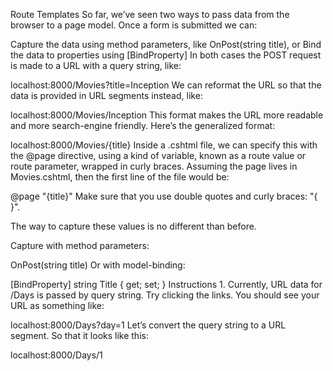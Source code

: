 Route Templates
So far, we’ve seen two ways to pass data from the browser to a page model. Once a form is submitted we can:

Capture the data using method parameters, like OnPost(string title), or
Bind the data to properties using [BindProperty]
In both cases the POST request is made to a URL with a query string, like:

localhost:8000/Movies?title=Inception
We can reformat the URL so that the data is provided in URL segments instead, like:

localhost:8000/Movies/Inception
This format makes the URL more readable and more search-engine friendly. Here’s the generalized format:

localhost:8000/Movies/{title}
Inside a .cshtml file, we can specify this with the @page directive, using a kind of variable, known as a route value or route parameter, wrapped in curly braces. Assuming the page lives in Movies.cshtml, then the first line of the file would be:

@page "{title}"
Make sure that you use double quotes and curly braces: "{ }".

The way to capture these values is no different than before.

Capture with method parameters:

OnPost(string title)
Or with model-binding:

[BindProperty]
string Title { get; set; }
Instructions
1.
Currently, URL data for /Days is passed by query string. Try clicking the links. You should see your URL as something like:

localhost:8000/Days?day=1
Let’s convert the query string to a URL segment. So that it looks like this:

localhost:8000/Days/1